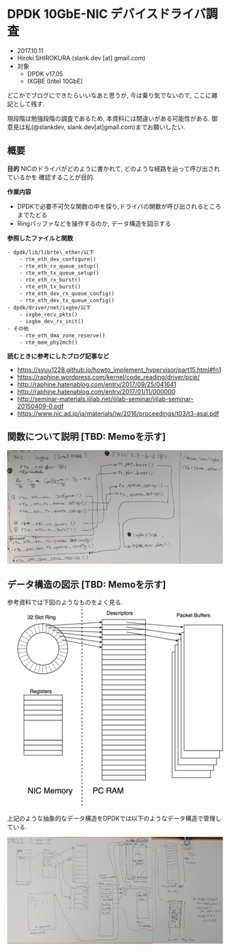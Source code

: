 
# DPDK 10GbE-NIC デバイスドライバ調査

- 2017.10.11
- Hiroki SHIROKURA (slank.dev [at] gmail.com)
- 対象
	- DPDK v17.05
	- IXGBE (Intel 10GbE)

どこかでブログにできたらいいなあと思うが,
今は乗り気でないので, ここに雑記として残す.

現段階は勉強段階の調査であるため, 本資料には間違いがある可能性がある.
御意見は私(@slankdev, slank.dev[at]gmail.com)までお願いしたい.

## 概要

**目的**
NICのドライバがどのように書かれて, どのような経路を辿って呼び出されているかを
確認することが目的.

**作業内容**
- DPDKで必要不可欠な関数の中を探り,ドライバの関数が呼び出されるところまでたどる
- Ringバッファなどを操作するのか, データ構造を図示する

**参照したファイルと関数**
```
- dpdk/lib/librte\_ether/以下
	- rte_eth_dev_configure()
	- rte_eth_rx_queue_setup()
	- rte_eth_tx_queue_setup()
	- rte_eth_rx_burst()
	- rte_eth_tx_burst()
	- rte_eth_dev_rx_queue_config()
	- rte_eth_dev_tx_queue_config()
- dpdk/driver/net/ixgbe/以下
	- ixgbe_recv_pkts()
	- ixgbe_dev_rx_init()
- その他
	- rte_eth_dma_zone_reserve()
	- rte_mem_phy2mch()
```

**読むときに参考にしたブログ記事など**
- https://syuu1228.github.io/howto_implement_hypervisor/part15.html#fn1
- https://raphine.wordpress.com/kernel/code_reading/driver/pcie/
- http://raphine.hatenablog.com/entry/2017/09/25/041641
- http://raphine.hatenablog.com/entry/2017/01/11/000000
- http://seminar-materials.iijlab.net/iijlab-seminar/iijlab-seminar-20150409-0.pdf
- https://www.nic.ad.jp/ja/materials/iw/2016/proceedings/t03/t3-asai.pdf

## 関数について説明 [TBD: Memoを示す]

![](img/func_call_memo.png)

## データ構造の図示 [TBD: Memoを示す]

参考資料では下図のようなものをよく見る.
![](img/simple_nic_driver.png)

上記のような抽象的なデータ構造をDPDKでは以下のようなデータ構造で管理している.

![](img/dpdk_nic_driver.png)


